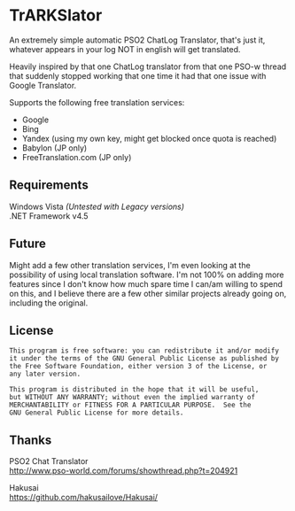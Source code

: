 # TrARKSlator
An extremely simple automatic PSO2 ChatLog Translator, that's just it, whatever appears in your log NOT in english will get translated.  

Heavily inspired by that one ChatLog translator from that one PSO-w thread that suddenly stopped working that one time it had that one issue with Google Translator.  

Supports the following free translation services:
- Google
- Bing
- Yandex (using my own key, might get blocked once quota is reached)
- Babylon (JP only)
- FreeTranslation.com (JP only)

## Requirements 
Windows Vista _(Untested with Legacy versions)_  
.NET Framework v4.5  

## Future 
Might add a few other translation services, I'm even looking at the possibility of using local translation software.
I'm not 100% on adding more features since I don't know how much spare time I can/am willing to spend on this, and I believe there are a few other similar projects already going on, including the original.  

## License 
    This program is free software: you can redistribute it and/or modify
    it under the terms of the GNU General Public License as published by
    the Free Software Foundation, either version 3 of the License, or
    any later version.

    This program is distributed in the hope that it will be useful,
    but WITHOUT ANY WARRANTY; without even the implied warranty of
    MERCHANTABILITY or FITNESS FOR A PARTICULAR PURPOSE.  See the
    GNU General Public License for more details.  

## Thanks 

PSO2 Chat Translator  
http://www.pso-world.com/forums/showthread.php?t=204921  

Hakusai  
https://github.com/hakusailove/Hakusai/

